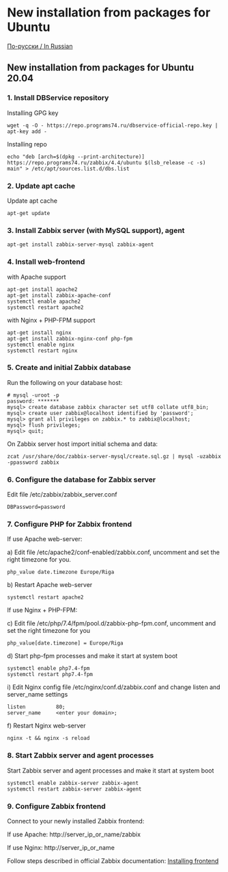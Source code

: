 # New installation from packages for Ubuntu

[По-русски / In Russian](UBUNTUINSTALL.ru.md)

## New installation from packages for Ubuntu 20.04

### 1. Install DBService repository

Installing GPG key
~~~~
wget -q -O - https://repo.programs74.ru/dbservice-official-repo.key | apt-key add -
~~~~

Installing repo
~~~~
echo "deb [arch=$(dpkg --print-architecture)] https://repo.programs74.ru/zabbix/4.4/ubuntu $(lsb_release -c -s) main" > /etc/apt/sources.list.d/dbs.list
~~~~

### 2. Update apt cache

Update apt cache
~~~~
apt-get update
~~~~

### 3. Install Zabbix server (with MySQL support), agent

~~~~
apt-get install zabbix-server-mysql zabbix-agent
~~~~

### 4. Install web-frontend

with Apache support
~~~~
apt-get install apache2
apt-get install zabbix-apache-conf
systemctl enable apache2
systemctl restart apache2
~~~~

with Nginx + PHP-FPM support
~~~~
apt-get install nginx
apt-get install zabbix-nginx-conf php-fpm
systemctl enable nginx
systemctl restart nginx
~~~~

### 5. Create and initial Zabbix database

Run the following on your database host:
~~~~
# mysql -uroot -p
password: *******
mysql> create database zabbix character set utf8 collate utf8_bin;
mysql> create user zabbix@localhost identified by 'password';
mysql> grant all privileges on zabbix.* to zabbix@localhost;
mysql> flush privileges;
mysql> quit;
~~~~

On Zabbix server host import initial schema and data:
~~~~
zcat /usr/share/doc/zabbix-server-mysql/create.sql.gz | mysql -uzabbix -ppassword zabbix
~~~~

### 6. Configure the database for Zabbix server

Edit file /etc/zabbix/zabbix_server.conf
~~~~
DBPassword=password
~~~~

### 7. Configure PHP for Zabbix frontend

If use Apache web-server:

a) Edit file /etc/apache2/conf-enabled/zabbix.conf, uncomment and set the right timezone for you.
~~~~
php_value date.timezone Europe/Riga
~~~~

b) Restart Apache web-server
~~~~
systemctl restart apache2
~~~~

If use Nginx + PHP-FPM:

c) Edit file /etc/php/7.4/fpm/pool.d/zabbix-php-fpm.conf, uncomment and set the right timezone for you
~~~~
php_value[date.timezone] = Europe/Riga
~~~~

d) Start php-fpm processes and make it start at system boot
~~~~
systemctl enable php7.4-fpm
systemctl restart php7.4-fpm
~~~~

i) Edit Nginx config file /etc/nginx/conf.d/zabbix.conf and change listen and server_name settings
~~~~
listen          80;
server_name     <enter your domain>;
~~~~

f) Restart Nginx web-server
~~~~
nginx -t && nginx -s reload
~~~~

### 8. Start Zabbix server and agent processes

Start Zabbix server and agent processes and make it start at system boot
~~~~
systemctl enable zabbix-server zabbix-agent
systemctl restart zabbix-server zabbix-agent
~~~~

### 9. Configure Zabbix frontend

Connect to your newly installed Zabbix frontend: 

If use Apache: http://server_ip_or_name/zabbix

If use Nginx: http://server_ip_or_name

Follow steps described in official Zabbix documentation: [Installing frontend](https://www.zabbix.com/documentation/4.4/manual/installation/install#installing_frontend)
